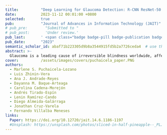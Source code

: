 ```yaml
---
title:          "Deep Learning for Glaucoma Detection: R-CNN ResNet-50 and Image Segmentation"
date:           2023-11-12 00:01:00 +0800
selected:       true
pub:            "Journal of Advances in Information Technology (JAIT)"
# pub_pre:        "Submitted to "
# pub_post:       'Under review.'
pub_last:       ' <span class="badge badge-pill badge-publication badge-success">Open Access</span>'
pub_date:       "2023"
semantic_scholar_id: abaf71b223305d9b8a3544915fd5b2a7726ceda4  # use this to retrieve citation count
abstract: >-
  Glaucoma is a leading cause of irreversible blindness worldwide, affecting millions of people. Early diagnosis is essential to reduce visual loss, and various techniques are used for glaucoma detection. In this work, a hybrid method for glaucoma fundus image localization using pre-trained Region-based Convolutional Neural Networks (R-CNN) ResNet-50 and cup-to-disk area segmentation is proposed. The ACRIMA and ORIGA databases were used to evaluate the proposed approach. The results showed an average confidence of 0.879 for the ResNet-50 model, indicating it as a reliable alternative for glaucoma detection. Moreover, the cup-to-disc ratio was calculated using Gradient-color-based optic disc segmentation, coinciding with the ResNet-50 results in 80% of cases, having an average confidence score of 0.84. The approach suggested in this study can determine if glaucoma is present or not, with a final accuracy of 95% with specific criteria provided to guide the specialist for an accurate diagnosis. In summary, the proposed model provides a reliable and secure method for diagnosing glaucoma using fundus images.
cover:          /assets/images/covers/puchaicela_paper.PNG
authors:
  - Marlene S. Puchaicela-Lozano
  - Luis Zhinin-Vera 
  - Ana J. Andrade-Reyes
  - Dayanna M. Baque-Arteaga
  - Carolina Cadena-Morejón
  - Andrés Tirado-Espín
  - Lenin Ramírez-Cando
  - Diego Almeida-Galárraga
  - Jonathan Cruz-Varela
  - Fernando Villalba Meneses 
links:
  Paper: https://doi.org/10.12720/jait.14.6.1186-1197
  #Unsplash: https://unsplash.com/photos/sliced-in-half-pineapple--_PLJZmHZzk
---
```


